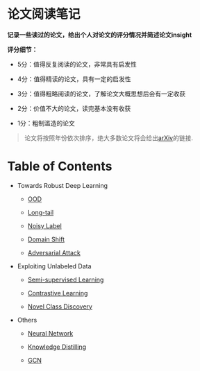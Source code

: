 # 论文阅读笔记

**记录一些读过的论文，给出个人对论文的评分情况并简述论文insight**

**评分细节：** 

- 5分：值得反复阅读的论文，非常具有启发性

- 4分：值得精读的论文，具有一定的启发性

- 3分：值得粗略阅读的论文，了解论文大概思想后会有一定收获

- 2分：价值不大的论文，读完基本没有收获

- 1分：粗制滥造的论文

> 论文将按照年份依次排序，绝大多数论文将会给出[arXiv](https://arxiv.org/)的链接.


# Table of Contents

- Towards Robust Deep Learning
    - [OOD](https://github.com/curryandsun/neural_network_papers/tree/main/OOD)

    - [Long-tail](https://github.com/curryandsun/neural_network_papers/tree/main/Long-tail)

    - [Noisy Label](https://github.com/curryandsun/neural_network_papers/tree/main/Noisy%20Label)

    - [Domain Shift](https://github.com/curryandsun/neural_network_papers/tree/main/Domain%20Shift)

    - [Adversarial Attack](https://github.com/curryandsun/neural_network_papers/tree/main/Adversarial%20Attack)


- Exploiting Unlabeled Data

    - [Semi-supervised Learning](https://github.com/curryandsun/neural_network_papers/tree/main/Semi-supervised%20Learning)

    - [Contrastive Learning](https://github.com/curryandsun/neural_network_papers/tree/main/Contrastive%20Learning)

    - [Novel Class Discovery](https://github.com/curryandsun/neural_network_papers/tree/main/Novel%20Class%20Discovery)


- Others
    - [Neural Network](https://github.com/curryandsun/neural_network_papers/tree/main/Neural%20Network)

    - [Knowledge Distilling](https://github.com/curryandsun/neural_network_papers/tree/main/Knowledge%20Distilling)

    - [GCN](https://github.com/curryandsun/neural_network_papers/tree/main/GCN)
